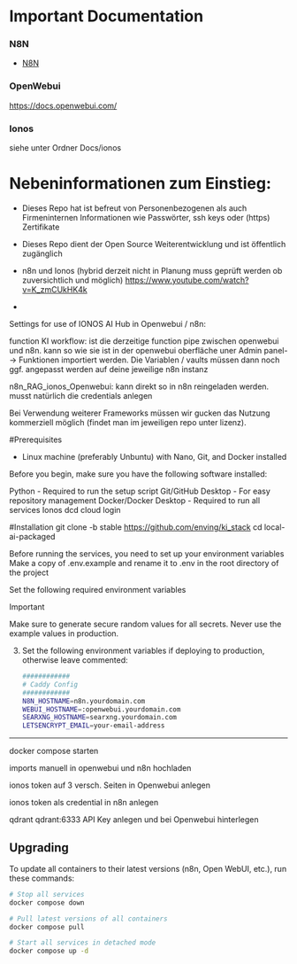 # Important Documentation

### N8N
- [N8N](https://n8n.io/)

### OpenWebui
https://docs.openwebui.com/

### Ionos 
siehe unter Ordner Docs/ionos


# Nebeninformationen zum Einstieg:

- Dieses Repo hat ist befreut von Personenbezogenen als auch Firmeninternen Informationen wie Passwörter, ssh keys oder (https) Zertifikate

- Dieses Repo dient der Open Source Weiterentwicklung und ist öffentlich zugänglich

- n8n und Ionos (hybrid derzeit nicht in Planung muss geprüft werden ob zuversichtlich und möglich) https://www.youtube.com/watch?v=K_zmCUkHK4k
- 





Settings for use of IONOS AI Hub in Openwebui / n8n:







function KI workflow: ist die derzeitige function pipe zwischen openwebui und n8n. kann so wie sie ist in der openwebui oberfläche uner Admin panel--> Funktionen importiert werden. Die Variablen / vaults müssen dann noch ggf. angepasst werden auf deine jeweilige n8n instanz

n8n_RAG_ionos_Openwebui: kann direkt so in n8n reingeladen werden. musst natürlich die credentials anlegen



Bei Verwendung weiterer Frameworks müssen wir gucken das Nutzung kommerziell möglich (findet man im jeweiligen repo unter lizenz). 



#Prerequisites

- Linux machine (preferably Unbuntu) with Nano, Git, and Docker installed


Before you begin, make sure you have the following software installed:

Python - Required to run the setup script
Git/GitHub Desktop - For easy repository management
Docker/Docker Desktop - Required to run all services
Ionos dcd cloud login

#Installation
git clone -b stable https://github.com/enving/ki_stack
cd local-ai-packaged


Before running the services, you need to set up your environment variables
Make a copy of .env.example and rename it to .env in the root directory of the project


Set the following required environment variables 

> [!IMPORTANT]
> Make sure to generate secure random values for all secrets. Never use the example values in production.

3. Set the following environment variables if deploying to production, otherwise leave commented:
   ```bash
   ############
   # Caddy Config
   ############
   N8N_HOSTNAME=n8n.yourdomain.com
   WEBUI_HOSTNAME=:openwebui.yourdomain.com
   SEARXNG_HOSTNAME=searxng.yourdomain.com
   LETSENCRYPT_EMAIL=your-email-address
   ```   

---


docker compose starten

imports manuell in openwebui und n8n hochladen

ionos token auf 3 versch. Seiten in Openwebui anlegen

ionos token als credential in n8n anlegen

qdrant qdrant:6333 API Key anlegen und bei Openwebui hinterlegen



## Upgrading

To update all containers to their latest versions (n8n, Open WebUI, etc.), run these commands:

```bash
# Stop all services
docker compose down

# Pull latest versions of all containers
docker compose pull

# Start all services in detached mode
docker compose up -d
```
